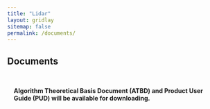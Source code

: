 ```yaml
---
title: "Lidar"
layout: gridlay
sitemap: false
permalink: /documents/
---
```


<style>
.btn{
    margin-bottom:5px;
    padding-top:1px;
    padding-bottom:1px;
    padding-left:15px;
    padding-right:15px;
}
.jumbotron{
    padding:3%;
    padding-bottom:10px;
    padding-top:10px;
    margin-top:10px;
    margin-bottom:30px;
}
</style>

## Documents

<div class="jumbotron">
<h4>Algorithm Theoretical Basis Document (ATBD) and Product User Guide (PUD) will be available for downloading. </h4>

</div>
